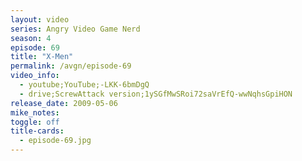 ```yaml
---
layout: video
series: Angry Video Game Nerd
season: 4
episode: 69
title: "X-Men"
permalink: /avgn/episode-69
video_info:
  - youtube;YouTube;-LKK-6bmDgQ
  - drive;ScrewAttack version;1ySGfMwSRoi72saVrEfQ-wwNqhsGpiHON
release_date: 2009-05-06
mike_notes:
toggle: off
title-cards:
  - episode-69.jpg
---
```

